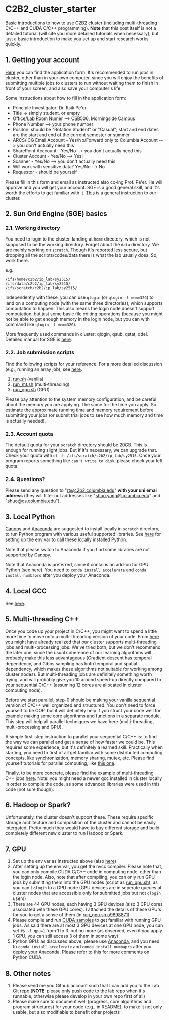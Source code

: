 # C2B2_cluster_starter

Basic introductions to how to use C2B2 cluster (including multi-threading C/C++ and CUDA C/C++ programming). **Note** that this post itself is not a detailed tutorial (will cite you more detailed tutorials when necessary), but just a basic introduction to make you set up and start research works quickly.



## 1. Getting your account

[Here](http://wiki.c2b2.columbia.edu/arcs/index.php/Forms) you can find the application form. It's recommended to run jobs in cluster, other than in your own computer, since you will enjoy the benefits of submitting multiple jobs to clusters to run without waiting them to finish in front of your screen, and also save your computer's life.

Some instructions about how to fill in the application form:

* Principle Investigator: Dr. Itsik Pe'er
* Title -> simply student, or empty
* Office/Lab Room Numer --> CSB506, Morningside Campus
* Phone Number --> your phone number
* Positon: should be "Rotation Student" or "Casual"; start and end dates are the start and end of the current semester or summer
* ARCS/ICG Email Account - Yes/No/Forward only to Columbia Account --> you don't actually need this
* SharePoint Acccount - Yes/No --> you don't actually need this
* Cluster Account - Yes/No --> Yes!
* Scanner - Yes/No --> you don't actually need this
* Will work with sensitive data? Yes/No --> No
* Requestor - should be yourself

Please fill in this form and email as instructed also cc-ing Prof. Pe'er. He will approve and you will get your account. SGE is a good general skill, and it's worth the efforts to get familiar with it. [This](http://wiki.c2b2.columbia.edu/arcs/index.php/Cluster_doc) is a general instruction to our cluster.





## 2. Sun Grid Engine (SGE) basics


### 2.1. Working directory

You need to login to the cluster, landing at `home` directory, which is not supposed to be the working directory. Forget about the `data` directory. We are mainly working on `scratch`. Though it's reported less secure, but dropping all the scripts/codes/data there is what the lab usually does. So, work there.

e.g.
```
/ifs/home/c2b2/ip_lab/sy2515/
/ifs/data/c2b2/ip_lab/sy2515/
/ifs/scratch/c2b2/ip_lab/sy2515/
```

Independently with these, you can use `qlogin` (or `qlogin -l mem=32G`) to land on a computing node (with the same three directories), which supports computation to happen. This also means the login node doesn't support computation, but just some basic file editing operations (because you might not be able to get enough memory in the login node, but you can with command like `qlogin -l mem=32G`).

More frequently used commands in cluster: qlogin, qsub, qstat, qdel. Detailed manual for SGE is [here](http://gridscheduler.sourceforge.net/htmlman/manuals.html).


### 2.2. Job submission scripts

Find the following scripts for your reference. For a more detailed discussion (e.g., running an array job), see [here](http://wiki.c2b2.columbia.edu/arcs/index.php/Cluster_doc).

1. [run.sh](https://github.com/ComputationalBiology-CS-CU/C2B2_cluster_starter/blob/master/run.sh) (vanilla)
2. [run_mt.sh](https://github.com/ComputationalBiology-CS-CU/C2B2_cluster_starter/blob/master/run_mt.sh) (multi-threading)
3. [run_gpu.sh](https://github.com/ComputationalBiology-CS-CU/C2B2_cluster_starter/blob/master/run_gpu.sh) (GPU)

Please pay attention to the system memory configuration, and be careful about the memory you are applying. The same for the time you apply. So estimate the approximate running time and memory requirement before submitting your jobs (or submit trial jobs to see how much memory and time is actually needed).


### 2.3. Account quota

The default quota for your `scratch` directory should be 20GB. This is enough for running slight jobs. But if it's necessary, we can upgrade that. Check your quota with `df -h /ifs/scratch/c2b2/ip_lab/sy2515`. Once your program reports something like `can't write to disk`, please check your left quota.


### 2.4. Questions?

Please send any question to "rt@c2b2.columbia.edu" **with your uni emai address** (they will filter out addresses like "shuo.yang@columbia.edu" and "shuo@cs.columbia.edu").



## 3. Local Python

[Canopy](https://www.enthought.com/products/canopy/) and [Anaconda](https://www.continuum.io/downloads) are suggested to install locally in `scratch` directory, to run Python program with various useful supported libraries. See [here](https://github.com/ComputationalBiology-CS-CU/gcc_install_locally#6-compile-and-run-c-program) for setting up the env var to call these locally installed Python.

Note that please switch to Anaconda if you find some libraries are not supported by Canopy.

Note that Anaconda is preferred, since it contains an add-on for GPU Python (see [here](https://developer.nvidia.com/how-to-cuda-python)). You need to `conda install accelerate` and `conda install numbapro` after you deploy your Anaconda.




## 4. Local GCC

See [here](https://github.com/ComputationalBiology-CS-CU/gcc_install_locally).




## 5. Multi-threading C++

Once you code up your project in C/C++, you might want to spend a little more time to move onto a multi-threading version of your code. From [here](http://wiki.c2b2.columbia.edu/arcs/index.php/Cluster_doc#Additional_notes_.26_examples) you might have already realized that our cluster supports multi-threading jobs and multi-processing jobs. We've tried both, but we don't recommend the later one, since the usual coherence of our learning algorithms will probably make this less advantageous (Gradient descent has temporal dependency, and Gibbs sampling has both temporal and spatial dependency, which makes these algorithms not suitable for working among cluster nodes). But multi-threading jobs are definitely something worth trying, and will probably give you 10 around speed-up directly compared to your sequential C/C++ (assuming 12 cores are allocated in cluster computing node).

Before we start parallel, step-0 should be making your vanilla sequential version of C/C++ well organized and structured. You don't need to force yourself to be OOP, but it will definitely help if you struct your code well for example making some core algorithms and functions in a separate module. This step will help all parallel techniques we have here (multi-threading, multi-processing and GPU).

A simple first-step instruction to parallel your sequential C/C++ is: to find the way we can parallel and get a sense of how faster we could be. This requires some experience, but it's definitely a learned skill. Practically when starting, you need to first of all get familiar with some distributed computing concepts, like synchronization, memory sharing, mutex, etc. Please find yourself tutorials for parallel computing, like [this one](https://computing.llnl.gov/tutorials/parallel_comp/).

Finally, to be more concrete, please find the example of multi-threading C++ jobs [here](https://github.com/ComputationalBiology-CS-CU/C2B2_cluster_starter/tree/master/mt_example). Note: you might need a newer gcc installed in cluster locally in order to compile the code, as some advanced libraries were used in this code (not sure though).






## 6. Hadoop or Spark?

Unfortunately, the cluster doesn't support these. These require specific storage architecture and composition of the cluster and cannot be easily intergated. Pretty much they would have to buy different storage and build completely different new cluster to run Hadoop or Spark.




## 7. GPU

1. Set up the env var as instructed above (also [here](https://github.com/ComputationalBiology-CS-CU/gcc_install_locally#6-compile-and-run-c-program))
2. After setting up the env var, you get the nvcc compiler. Please note that, you can only compile CUDA C/C++ code in computing node, other than the login node. Also, note that after compiling, you can only run GPU jobs by submitting them into the GPU nodes (script as [run_gpu.sh](https://github.com/ComputationalBiology-CS-CU/C2B2_cluster_starter/blob/master/run_gpu.sh)), as you can't `qlogin` to a GPU node (GPU devices are in seperate queues at cluster nodes that are accessible only for submitted jobs but not `qlogin` users)
3. There are 44 GPU nodes, each having 3 GPU devices (also 3 CPU cores associated with these GPU cores). I attached the details of these GPU's for you to get a sense of them (in [run_gpu.sh.o9898871](https://github.com/ComputationalBiology-CS-CU/C2B2_cluster_starter/blob/master/run_gpu.sh.o9898871))
4. Please compile and run [CUDA samples](http://docs.nvidia.com/cuda/cuda-samples/index.html#getting-cuda-samples) to get familiar with running GPU jobs. As said there are at most 3 GPU devices at one GPU node, you can set `#$ -l gpu=1` from 1 to 3. but no more (as observed, even if you apply 1 GPU, you can still access 3 of them in some way)
5. Python GPU: as discussed above, please use [Anaconda](https://developer.nvidia.com/how-to-cuda-python), and you need to `conda install accelerate` and `conda install numbapro` after you deploy your Anaconda. Please refer to [this](https://github.com/morrisyoung/CUDA_Python_starter) for more comments on Python CUDA.






## 8. Other notes

1. Please send me you Github account such that I can add you to the Lab Git repo (**NOTE**: please only push code to the lab repo when it's runnable, otherwise please develop in your own repo first of all)
2. Please make sure to document well (progress, core algorithms and program structures) for your code (e.g., in README), to make it not only usable, but also modifiable to benefit other projects



